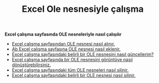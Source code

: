﻿---
title: Excel Ole nesnesiyle çalışma
second_title: Aspose.Cells Cloud Documen
linktitle: OleNesnesi
type: docs
url: /tr/oleobjects/
aliases: [/working-with-oleobjects/]
keywords: Get, add, delete, and update an OLE object in an Excel worksheet
description: Aspose.Cells Cloud REST API, bir Excel çalışma sayfasında bir OLE nesnesini almayı, eklemeyi, silmeyi ve güncellemeyi destekler. SDK, çeşitli geliştirme dillerini destekler. Bunlara Android, C#, Go, Java, NodeJS, Perl, PHP, Python, Ruby ve swift dahildir
weight: 100
kwords: Excel, Office Bulut, REST API, E-Tablo, PDF, CSV, Json, Markdown, OleObjects
---
**Excel çalışma sayfasında OLE nesneleriyle nasıl çalışılır**

- [Excel çalışma sayfasından OLE nesnesi nasıl alınır.](/cells/tr/oleobjects/get/)
- [Ab Excel çalışma sayfasına OLE nesnesi nasıl eklenir.](/cells/tr/oleobjects/add/)
- [Excel çalışma sayfasındaki belirli bir OLE nesnesini nasıl güncellerim?](/cells/tr/oleobjects/update/)
- [Excel çalışma sayfasında bir OLE nesnesini görüntüye nasıl dönüştürebilirsiniz.](/cells/tr/oleobjects/convert/)
- [Excel çalışma sayfasındaki tüm OLE nesneleri nasıl silinir.](/cells/tr/oleobjects/clear/)
- [Excel çalışma sayfasındaki belirli bir OLE nesnesi nasıl silinir.](/cells/tr/oleobjects/delete/)
